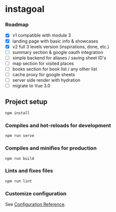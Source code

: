 # instagoal

### Roadmap

- [x] v1 compatible with module 3
- [x] landing page with basic info & showcases
- [x] v2 full 3 levels version (inspirations, done, etc.)
- [ ] summary section & google oauth integration
- [ ] simple backend for aliases / saving sheet ID's
- [ ] map section for visited places
- [ ] books section for book list / any other list
- [ ] cache proxy for google sheets
- [ ] server side render with hydration
- [ ] migrate to Vue 3.0

## Project setup
```
npm install
```

### Compiles and hot-reloads for development
```
npm run serve
```

### Compiles and minifies for production
```
npm run build
```

### Lints and fixes files
```
npm run lint
```

### Customize configuration
See [Configuration Reference](https://cli.vuejs.org/config/).
